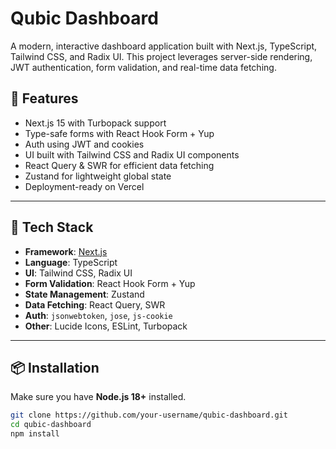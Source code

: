 # Qubic Dashboard

A modern, interactive dashboard application built with Next.js, TypeScript, Tailwind CSS, and Radix UI. This project leverages server-side rendering, JWT authentication, form validation, and real-time data fetching.

## 🚀 Features

- Next.js 15 with Turbopack support
- Type-safe forms with React Hook Form + Yup
- Auth using JWT and cookies
- UI built with Tailwind CSS and Radix UI components
- React Query & SWR for efficient data fetching
- Zustand for lightweight global state
- Deployment-ready on Vercel

---

## 🧰 Tech Stack

- **Framework**: [Next.js](https://nextjs.org/)
- **Language**: TypeScript
- **UI**: Tailwind CSS, Radix UI
- **Form Validation**: React Hook Form + Yup
- **State Management**: Zustand
- **Data Fetching**: React Query, SWR
- **Auth**: `jsonwebtoken`, `jose`, `js-cookie`
- **Other**: Lucide Icons, ESLint, Turbopack

---

## 📦 Installation

Make sure you have **Node.js 18+** installed.

```bash
git clone https://github.com/your-username/qubic-dashboard.git
cd qubic-dashboard
npm install
```
